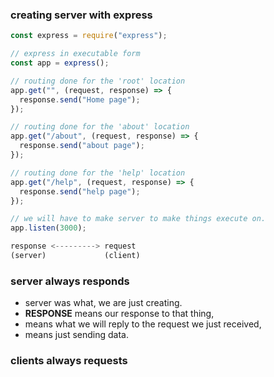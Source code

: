 ### creating server with express

```js
const express = require("express");

// express in executable form
const app = express();

// routing done for the 'root' location
app.get("", (request, response) => {
  response.send("Home page");
});

// routing done for the 'about' location
app.get("/about", (request, response) => {
  response.send("about page");
});

// routing done for the 'help' location
app.get("/help", (request, response) => {
  response.send("help page");
});

// we will have to make server to make things execute on.
app.listen(3000);

```
```js
response <---------> request
(server)             (client)

```

### server always responds

- server was what, we are just creating.
- **RESPONSE** means our response to that thing,
- means what we will reply to the request we just received,
- means just sending data.

### clients always requests
